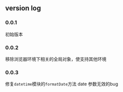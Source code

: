## version log

### 0.0.1 

初始版本

### 0.0.2

移除浏览器环境下相关的全局对象，使支持其他环境

### 0.0.3

修复`datetime`模块的`formatDate`方法 date 参数无效的bug